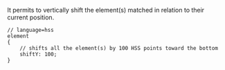 It permits to vertically shift the element(s) matched in relation to their
current position.

    // language=hss
    element
    {
        // shifts all the element(s) by 100 HSS points toward the bottom
        shiftY: 100;
    }
